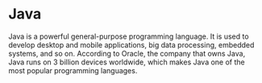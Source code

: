# Java
Java is a powerful general-purpose programming language. It is used to develop desktop and mobile applications, big data processing, embedded systems, and so on. According to Oracle, the company that owns Java, Java runs on 3 billion devices worldwide, which makes Java one of the most popular programming languages.
